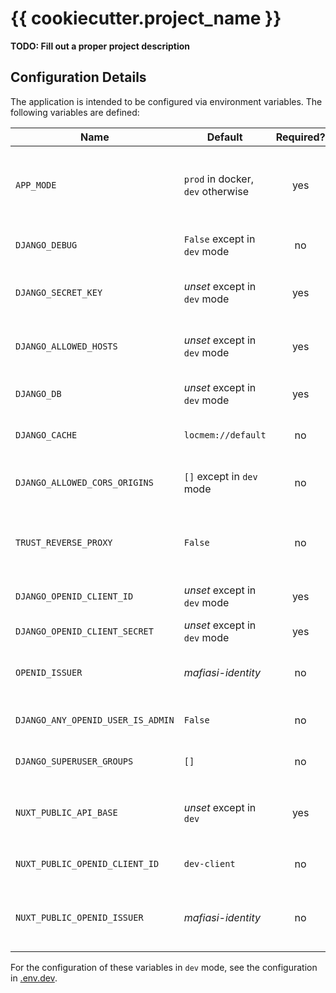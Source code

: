 # {{ cookiecutter.project_name }}

**TODO: Fill out a proper project description**

## Configuration Details

The application is intended to be configured via environment variables.
The following variables are defined:

| Name                              | Default                           | Required? | Description                                                                                                                  |
|-----------------------------------|-----------------------------------|:---------:|------------------------------------------------------------------------------------------------------------------------------|
| `APP_MODE`                        | `prod` in docker, `dev` otherwise | yes       | The mode in which {{ cookiecutter.project_slug }} operates.<br>**Changing this may affect the defaults of other variables.** |
| `DJANGO_DEBUG`                    | `False` except in `dev` mode      | no        | Whether djangos debug mode is enabled ([django debug reference](https://docs.djangoproject.com/en/dev/ref/settings/#std-setting-DEBUG)) |
| `DJANGO_SECRET_KEY`               | *unset* except in `dev` mode      | yes       | The django secret key used for cryptographic operations ([django secret key reference](https://docs.djangoproject.com/en/dev/ref/settings/#std-setting-SECRET_KEY)) |
| `DJANGO_ALLOWED_HOSTS`            | *unset* except in `dev` mode      | yes       | The hostnames that are allowed to connec to the django server ([django allowed hosts reference](https://docs.djangoproject.com/en/dev/ref/settings/#allowed-hosts)) |
| `DJANGO_DB`                       | *unset* except in `dev` mode      | yes       | A database url for django to connect to ([db url format reference](https://github.com/jazzband/dj-database-url/#url-schema)) |
| `DJANGO_CACHE`                    | `locmem://default`                | no        | A cache url for django to use ([cache url format reference](https://github.com/epicserve/django-cache-url#supported-caches)) |
| `DJANGO_ALLOWED_CORS_ORIGINS     `| `[]` except in `dev` mode         | no        | List of HTTP origins that are allowed to do CORS requests against the django api |
| `TRUST_REVERSE_PROXY`             | `False`                           | no        | Whether `X-Forwarded-For` headers are to be trusted (enable this if django is running behind a reverse proxy) |
| `DJANGO_OPENID_CLIENT_ID`         | *unset* except in `dev` mode      | yes       | The openid client id which django uses to validate authentication tokens |
| `DJANGO_OPENID_CLIENT_SECRET`     | *unset* except in `dev` mode      | yes       | The openid client secret for the configured client id |
| `OPENID_ISSUER`                   | *mafiasi-identity*                | no        | The openid issuer that authors access tokens and which should be consulted for validation |
| `DJANGO_ANY_OPENID_USER_IS_ADMIN` | `False`                           | no        | Whether any user that logs in via openid should be made a django superuser |
| `DJANGO_SUPERUSER_GROUPS`         | `[]`                              | no        | A list of group names whose members should be made django superusers |
| `NUXT_PUBLIC_API_BASE`            | *unset* except in `dev`           | yes       | The base url of the django application (e.g. `https://api.{{ cookiecutter.project_slug }}.com`) |
| `NUXT_PUBLIC_OPENID_CLIENT_ID`    | `dev-client`                      | no        | The openid client id which the frontend uses for authentication |
| `NUXT_PUBLIC_OPENID_ISSUER`       | *mafiasi-identity*                | no        | The openid issuer which the frontend uses for authentication (should be the same as the one in configured for django) |
  
For the configuration of these variables in `dev` mode, see the configuration in [.env.dev](./.env.dev).
